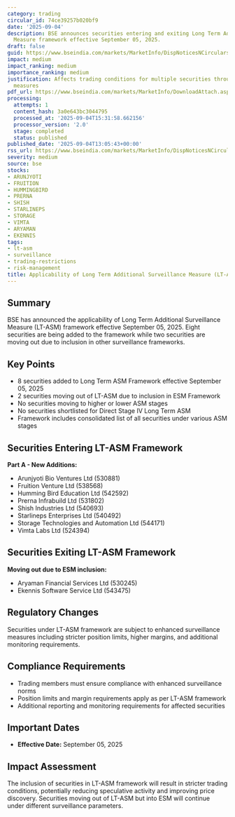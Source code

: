 ```yaml
---
category: trading
circular_id: 74ce39257b020bf9
date: '2025-09-04'
description: BSE announces securities entering and exiting Long Term Additional Surveillance
  Measure framework effective September 05, 2025.
draft: false
guid: https://www.bseindia.com/markets/MarketInfo/DispNoticesNCirculars.aspx?Noticeid={6AC6B0C0-B6D8-4653-91C1-249542509816}&noticeno=20250904-48&dt=09/04/2025&icount=48&totcount=62&flag=0
impact: medium
impact_ranking: medium
importance_ranking: medium
justification: Affects trading conditions for multiple securities through surveillance
  measures
pdf_url: https://www.bseindia.com/markets/MarketInfo/DownloadAttach.aspx?id=20250904-48&attachedId=83815b68-7c5d-4d1c-a069-b55a14eebd9d
processing:
  attempts: 1
  content_hash: 3a0e643bc3044795
  processed_at: '2025-09-04T15:31:58.662156'
  processor_version: '2.0'
  stage: completed
  status: published
published_date: '2025-09-04T13:05:43+00:00'
rss_url: https://www.bseindia.com/markets/MarketInfo/DispNoticesNCirculars.aspx?Noticeid={6AC6B0C0-B6D8-4653-91C1-249542509816}&noticeno=20250904-48&dt=09/04/2025&icount=48&totcount=62&flag=0
severity: medium
source: bse
stocks:
- ARUNJYOTI
- FRUITION
- HUMMINGBIRD
- PRERNA
- SHISH
- STARLINEPS
- STORAGE
- VIMTA
- ARYAMAN
- EKENNIS
tags:
- lt-asm
- surveillance
- trading-restrictions
- risk-management
title: Applicability of Long Term Additional Surveillance Measure (LT-ASM)
---
```


## Summary

BSE has announced the applicability of Long Term Additional Surveillance Measure (LT-ASM) framework effective September 05, 2025. Eight securities are being added to the framework while two securities are moving out due to inclusion in other surveillance frameworks.

## Key Points

- 8 securities added to Long Term ASM Framework effective September 05, 2025
- 2 securities moving out of LT-ASM due to inclusion in ESM Framework
- No securities moving to higher or lower ASM stages
- No securities shortlisted for Direct Stage IV Long Term ASM
- Framework includes consolidated list of all securities under various ASM stages

## Securities Entering LT-ASM Framework

**Part A - New Additions:**
- Arunjyoti Bio Ventures Ltd (530881)
- Fruition Venture Ltd (538568)
- Humming Bird Education Ltd (542592)
- Prerna Infrabuild Ltd (531802)
- Shish Industries Ltd (540693)
- Starlineps Enterprises Ltd (540492)
- Storage Technologies and Automation Ltd (544171)
- Vimta Labs Ltd (524394)

## Securities Exiting LT-ASM Framework

**Moving out due to ESM inclusion:**
- Aryaman Financial Services Ltd (530245)
- Ekennis Software Service Ltd (543475)

## Regulatory Changes

Securities under LT-ASM framework are subject to enhanced surveillance measures including stricter position limits, higher margins, and additional monitoring requirements.

## Compliance Requirements

- Trading members must ensure compliance with enhanced surveillance norms
- Position limits and margin requirements apply as per LT-ASM framework
- Additional reporting and monitoring requirements for affected securities

## Important Dates

- **Effective Date:** September 05, 2025

## Impact Assessment

The inclusion of securities in LT-ASM framework will result in stricter trading conditions, potentially reducing speculative activity and improving price discovery. Securities moving out of LT-ASM but into ESM will continue under different surveillance parameters.